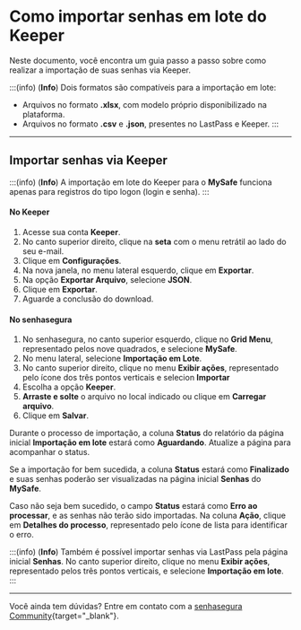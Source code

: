 # Como importar senhas em lote do Keeper

Neste documento, você encontra um guia passo a passo sobre como realizar a importação de suas senhas via Keeper.

:::(info) (**Info**)
Dois formatos são compatíveis para a importação em lote:
* Arquivos no formato **.xlsx**, com modelo próprio disponibilizado na plataforma.
* Arquivos no formato **.csv** e **.json**, presentes no LastPass e Keeper.
:::
***
## Importar senhas via Keeper

:::(info) (**Info**)
A importação em lote do Keeper para o **MySafe** funciona apenas para registros do tipo logon (login e senha).
:::
#### No Keeper
1. Acesse sua conta **Keeper**.
2. No canto superior direito, clique na **seta** com o menu retrátil ao lado do seu e-mail.
3. Clique em **Configurações**.
4. Na nova janela, no menu lateral esquerdo, clique em **Exportar**.
5. Na opção **Exportar Arquivo**, selecione **JSON**.
6. Clique em **Exportar**.
7. Aguarde a conclusão do download.

#### No senhasegura

1. No senhasegura, no canto superior esquerdo, clique no **Grid Menu**, representado pelos nove quadrados, e selecione **MySafe**.
2. No menu lateral, selecione **Importação em Lote**.
3. No canto superior direito, clique no menu **Exibir ações**, representado pelo ícone dos três pontos verticais e selecion **Importar**
5. Escolha a opção **Keeper**.
6. **Arraste e solte** o arquivo no local indicado ou clique em **Carregar arquivo**.
7. Clique em **Salvar**.

Durante o processo de importação, a coluna **Status** do relatório da página inicial **Importação em lote** estará como **Aguardando**. Atualize a página para acompanhar o status.

Se a importação for bem sucedida, a coluna **Status** estará como **Finalizado** e suas senhas poderão ser visualizadas na página inicial **Senhas** do **MySafe**.

Caso não seja bem sucedido, o campo **Status** estará como **Erro ao processar**, e as senhas não terão sido importadas. Na coluna **Ação**, clique em **Detalhes do processo**, representado pelo ícone de lista para identificar o erro.

:::(info) (**Info**)
Também é possível importar senhas via LastPass pela página inicial **Senhas**. No canto superior direito, clique no menu **Exibir ações**, representado pelos três pontos verticais, e selecione **Importação em lote**. 
:::
***

Você ainda tem dúvidas? Entre em contato com a  [senhasegura Community](https://community.senhasegura.io/){target="_blank"}.